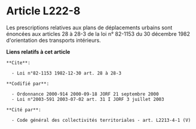 # Article L222-8

Les prescriptions relatives aux plans de déplacements urbains sont énoncées aux articles 28 à 28-3 de la loi n° 82-1153 du 30
décembre 1982 d'orientation des transports intérieurs.

**Liens relatifs à cet article**

	**Cite**:

	  - Loi n°82-1153 1982-12-30 art. 28 à 28-3

	**Codifié par**:

	  - Ordonnance 2000-914 2000-09-18 JORF 21 septembre 2000
	  - Loi n°2003-591 2003-07-02 art. 31 I JORF 3 juillet 2003

	**Cité par**:

	  - Code général des collectivités territoriales - art. L2213-4-1 (V)
